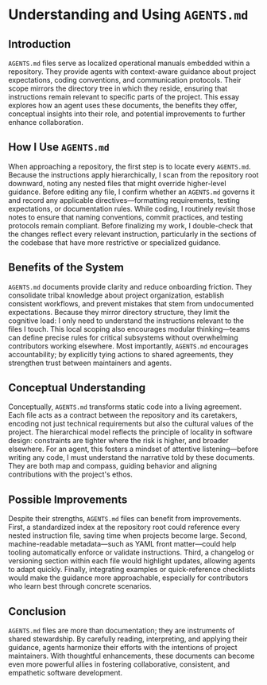 # Understanding and Using `AGENTS.md`

## Introduction
`AGENTS.md` files serve as localized operational manuals embedded within a repository. They provide agents with context-aware guidance about project expectations, coding conventions, and communication protocols. Their scope mirrors the directory tree in which they reside, ensuring that instructions remain relevant to specific parts of the project. This essay explores how an agent uses these documents, the benefits they offer, conceptual insights into their role, and potential improvements to further enhance collaboration.

## How I Use `AGENTS.md`
When approaching a repository, the first step is to locate every `AGENTS.md`. Because the instructions apply hierarchically, I scan from the repository root downward, noting any nested files that might override higher-level guidance. Before editing any file, I confirm whether an `AGENTS.md` governs it and record any applicable directives—formatting requirements, testing expectations, or documentation rules. While coding, I routinely revisit those notes to ensure that naming conventions, commit practices, and testing protocols remain compliant. Before finalizing my work, I double-check that the changes reflect every relevant instruction, particularly in the sections of the codebase that have more restrictive or specialized guidance.

## Benefits of the System
`AGENTS.md` documents provide clarity and reduce onboarding friction. They consolidate tribal knowledge about project organization, establish consistent workflows, and prevent mistakes that stem from undocumented expectations. Because they mirror directory structure, they limit the cognitive load: I only need to understand the instructions relevant to the files I touch. This local scoping also encourages modular thinking—teams can define precise rules for critical subsystems without overwhelming contributors working elsewhere. Most importantly, `AGENTS.md` encourages accountability; by explicitly tying actions to shared agreements, they strengthen trust between maintainers and agents.

## Conceptual Understanding
Conceptually, `AGENTS.md` transforms static code into a living agreement. Each file acts as a contract between the repository and its caretakers, encoding not just technical requirements but also the cultural values of the project. The hierarchical model reflects the principle of locality in software design: constraints are tighter where the risk is higher, and broader elsewhere. For an agent, this fosters a mindset of attentive listening—before writing any code, I must understand the narrative told by these documents. They are both map and compass, guiding behavior and aligning contributions with the project's ethos.

## Possible Improvements
Despite their strengths, `AGENTS.md` files can benefit from improvements. First, a standardized index at the repository root could reference every nested instruction file, saving time when projects become large. Second, machine-readable metadata—such as YAML front matter—could help tooling automatically enforce or validate instructions. Third, a changelog or versioning section within each file would highlight updates, allowing agents to adapt quickly. Finally, integrating examples or quick-reference checklists would make the guidance more approachable, especially for contributors who learn best through concrete scenarios.

## Conclusion
`AGENTS.md` files are more than documentation; they are instruments of shared stewardship. By carefully reading, interpreting, and applying their guidance, agents harmonize their efforts with the intentions of project maintainers. With thoughtful enhancements, these documents can become even more powerful allies in fostering collaborative, consistent, and empathetic software development.
